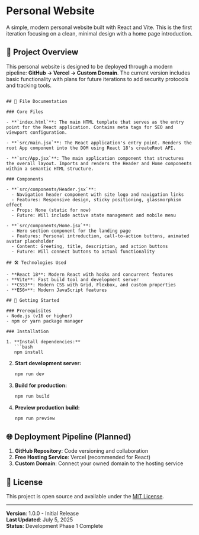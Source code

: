 # Personal Website

A simple, modern personal website built with React and Vite. This is the first iteration focusing on a clean, minimal design with a home page introduction.

## 🚀 Project Overview

This personal website is designed to be deployed through a modern pipeline: **GitHub → Vercel → Custom Domain**. The current version includes basic functionality with plans for future iterations to add security protocols and tracking tools.

```

## 📄 File Documentation

### Core Files

- **`index.html`**: The main HTML template that serves as the entry point for the React application. Contains meta tags for SEO and viewport configuration.

- **`src/main.jsx`**: The React application's entry point. Renders the root App component into the DOM using React 18's createRoot API.

- **`src/App.jsx`**: The main application component that structures the overall layout. Imports and renders the Header and Home components within a semantic HTML structure.

### Components

- **`src/components/Header.jsx`**: 
  - Navigation header component with site logo and navigation links
  - Features: Responsive design, sticky positioning, glassmorphism effect
  - Props: None (static for now)
  - Future: Will include active state management and mobile menu

- **`src/components/Home.jsx`**: 
  - Hero section component for the landing page
  - Features: Personal introduction, call-to-action buttons, animated avatar placeholder
  - Content: Greeting, title, description, and action buttons
  - Future: Will connect buttons to actual functionality

## 🛠️ Technologies Used

- **React 18**: Modern React with hooks and concurrent features
- **Vite**: Fast build tool and development server
- **CSS3**: Modern CSS with Grid, Flexbox, and custom properties
- **ES6+**: Modern JavaScript features

## 🚀 Getting Started

### Prerequisites
- Node.js (v16 or higher)
- npm or yarn package manager

### Installation

1. **Install dependencies:**
   ```bash
   npm install
   ```

2. **Start development server:**
   ```bash
   npm run dev
   ```

3. **Build for production:**
   ```bash
   npm run build
   ```

4. **Preview production build:**
   ```bash
   npm run preview
   ```

## 🌐 Deployment Pipeline (Planned)

1. **GitHub Repository**: Code versioning and collaboration
2. **Free Hosting Service**: Vercel (recommended for React)
3. **Custom Domain**: Connect your owned domain to the hosting service

## 📄 License

This project is open source and available under the [MIT License](https://opensource.org/licenses/MIT).

---

**Version**: 1.0.0 - Initial Release  
**Last Updated**: July 5, 2025  
**Status**: Development Phase 1 Complete
